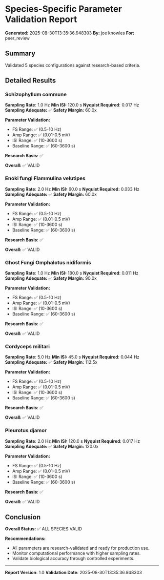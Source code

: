 # Species-Specific Parameter Validation Report

**Generated:** 2025-08-30T13:35:36.948303
**By:** joe knowles
**For:** peer_review

## Summary

Validated 5 species configurations against research-based criteria.

## Detailed Results

### Schizophyllum commune

**Sampling Rate:** 1.0 Hz
**Min ISI:** 120.0 s
**Nyquist Required:** 0.017 Hz
**Sampling Adequate:** ✅
**Safety Margin:** 60.0x

**Parameter Validation:**
- FS Range: ✅ (0.5-10 Hz)
- Amp Range: ✅ (0.01-0.5 mV)
- ISI Range: ✅ (10-3600 s)
- Baseline Range: ✅ (60-3600 s)

**Research Basis:** ✅

**Overall:** ✅ VALID

### Enoki fungi Flammulina velutipes

**Sampling Rate:** 2.0 Hz
**Min ISI:** 60.0 s
**Nyquist Required:** 0.033 Hz
**Sampling Adequate:** ✅
**Safety Margin:** 60.0x

**Parameter Validation:**
- FS Range: ✅ (0.5-10 Hz)
- Amp Range: ✅ (0.01-0.5 mV)
- ISI Range: ✅ (10-3600 s)
- Baseline Range: ✅ (60-3600 s)

**Research Basis:** ✅

**Overall:** ✅ VALID

### Ghost Fungi Omphalotus nidiformis

**Sampling Rate:** 1.0 Hz
**Min ISI:** 180.0 s
**Nyquist Required:** 0.011 Hz
**Sampling Adequate:** ✅
**Safety Margin:** 90.0x

**Parameter Validation:**
- FS Range: ✅ (0.5-10 Hz)
- Amp Range: ✅ (0.01-0.5 mV)
- ISI Range: ✅ (10-3600 s)
- Baseline Range: ✅ (60-3600 s)

**Research Basis:** ✅

**Overall:** ✅ VALID

### Cordyceps militari

**Sampling Rate:** 5.0 Hz
**Min ISI:** 45.0 s
**Nyquist Required:** 0.044 Hz
**Sampling Adequate:** ✅
**Safety Margin:** 112.5x

**Parameter Validation:**
- FS Range: ✅ (0.5-10 Hz)
- Amp Range: ✅ (0.01-0.5 mV)
- ISI Range: ✅ (10-3600 s)
- Baseline Range: ✅ (60-3600 s)

**Research Basis:** ✅

**Overall:** ✅ VALID

### Pleurotus djamor

**Sampling Rate:** 2.0 Hz
**Min ISI:** 120.0 s
**Nyquist Required:** 0.017 Hz
**Sampling Adequate:** ✅
**Safety Margin:** 120.0x

**Parameter Validation:**
- FS Range: ✅ (0.5-10 Hz)
- Amp Range: ✅ (0.01-0.5 mV)
- ISI Range: ✅ (10-3600 s)
- Baseline Range: ✅ (60-3600 s)

**Research Basis:** ✅

**Overall:** ✅ VALID



## Conclusion

**Overall Status:** ✅ ALL SPECIES VALID

**Recommendations:**
- All parameters are research-validated and ready for production use.
- Monitor computational performance with higher sampling rates.
- Validate biological accuracy through controlled experiments.

---
**Report Version:** 1.0
**Validation Date:** 2025-08-30T13:35:36.948303
